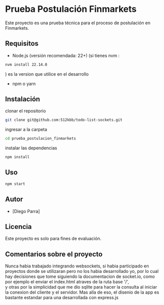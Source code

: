 # Prueba Postulación Finmarkets

Este proyecto es una prueba técnica para el proceso de postulación en Finmarkets.

## Requisitos

- Node.js (versión recomendada: 22+)
(si tienes nvm :
```bash
nvm install 22.14.0
```
) es la version que utilice en el desarrollo
- npm o yarn

## Instalación

clonar el repositorio
```bash
git clone git@github.com:512kbb/todo-list-sockets.git
```

ingresar a la carpeta
```bash
cd prueba_postulacion_finmarkets
```

instalar las dependencias
```bash
npm install
```

## Uso

```bash
npm start
```

## Autor

- [Diego Parra]

## Licencia

Este proyecto es solo para fines de evaluación.

## Comentarios sobre el proyecto
Nunca habia trabajado integrando websockets, si habia participado en proyectos
donde se utilizaran pero no los habia desarrollado yo,
por lo cual hay decisiones que tome siguiendo la documentacion de socket.io, como por ejemplo el enviar el index.html atraves de la ruta base '/',  
y otras por la simplicidad que me dio sqlite para hacer la consulta al iniciar
la conexion del cliente  y el servidor.
Mas alla de eso, el disenio de la app es bastante estandar para una desarrollada
con express.js

